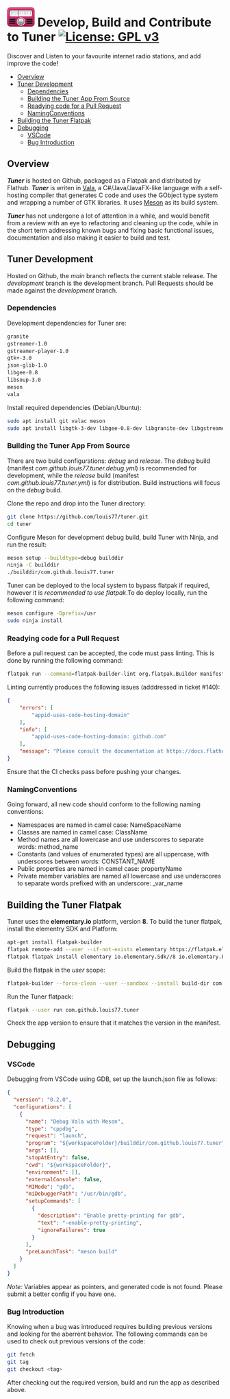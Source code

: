 # ![icon](docs/logo_01.png) Develop, Build and Contribute to Tuner [![License: GPL v3](https://img.shields.io/badge/License-GPL%20v3-blue.svg)](http://www.gnu.org/licenses/gpl-3.0) <!-- omit in toc -->


Discover and Listen to your favourite internet radio stations, and add improve the code!

- [Overview](#overview)
- [Tuner Development](#tuner-development)
  - [Dependencies](#dependencies)
  - [Building the Tuner App From Source](#building-the-tuner-app-from-source)
  - [Readying code for a Pull Request](#readying-code-for-a-pull-request)
  - [NamingConventions](#namingconventions)
- [Building the Tuner Flatpak](#building-the-tuner-flatpak)
- [Debugging](#debugging)
  - [VSCode](#vscode)
  - [Bug Introduction](#bug-introduction)


## Overview

**_Tuner_** is hosted on Github, packaged as a Flatpak and distributed by Flathub. **_Tuner_** is writen in [Vala](https://vala.dev/), a C#/Java/JavaFX-like language with a self-hosting compiler that generates C code and uses the GObject type system and wrapping a number of GTK libraries. It uses [Meson](https://mesonbuild.com/) as its build system.

**_Tuner_** has not undergone a lot of attention in a while, and would benefit from a review with an eye to refactoring and cleaning up the code, while in the short term addressing known bugs and fixing basic functional issues, documentation and also making it easier to build and test.

## Tuner Development
Hosted on Github, the _main_ branch reflects the current stable release. The _development_ branch is the development branch. Pull Requests should be made against the _development_ branch.

### Dependencies

Development dependencies for Tuner are:
```bash
granite
gstreamer-1.0
gstreamer-player-1.0
gtk+-3.0
json-glib-1.0
libgee-0.8
libsoup-3.0
meson
vala
```

Install required dependencies (Debian/Ubuntu):
```bash
sudo apt install git valac meson
sudo apt install libgtk-3-dev libgee-0.8-dev libgranite-dev libgstreamer1.0-dev libgstreamer-plugins-bad1.0-dev libsoup-3.0-dev libjson-glib-dev
```

### Building the Tuner App From Source
There are two build configurations: _debug_ and _release_. The _debug_ build (manifest _com.github.louis77.tuner.debug.yml_) is recommended for development, while the _release_ build (manifest _com.github.louis77.tuner.yml_) is for distribution. Build instructions will focus on the _debug_ build.


Clone the repo and drop into the Tuner directory:
```bash
git clone https://github.com/louis77/tuner.git
cd tuner
```

Configure Meson for development debug build, build Tuner with Ninja, and run the result:
```bash
meson setup --buildtype=debug builddir
ninja -C builddir
./builddir/com.github.louis77.tuner
```

Tuner can be deployed to the local system to bypass flatpak if required, however it is _recommended to use flatpak_.To do deploy locally, run the following command:
```bash
meson configure -Dprefix=/usr
sudo ninja install
```

### Readying code for a Pull Request
Before a pull request can be accepted, the code must pass linting. This is done by running the following command:
```bash
flatpak run --command=flatpak-builder-lint org.flatpak.Builder manifest com.github.louis77.tuner.yml
```

Linting currently produces the following issues (adddressed in ticket #140): 
```json
{
    "errors": [
        "appid-uses-code-hosting-domain"
    ],
    "info": [
        "appid-uses-code-hosting-domain: github.com"
    ],
    "message": "Please consult the documentation at https://docs.flathub.org/docs/for-app-authors/linter"
}
```
Ensure that the CI checks pass before pushing your changes.


### NamingConventions
Going forward, all new code should conform to the following naming conventions:
- Namespaces are named in camel case: NameSpaceName
- Classes are named in camel case: ClassName
- Method names are all lowercase and use underscores to separate words: method_name
- Constants (and values of enumerated types) are all uppercase, with underscores between words: CONSTANT_NAME 
- Public properties are named in camel case: propertyName
- Private member variables are named all lowercase and use underscores to separate words prefixed with an underscore: _var_name

<!---- Signals are named all lowercase and use underscores to separate words postfixed with \_sig: propertyName_sig -->


## Building the Tuner Flatpak
Tuner uses the __elementary.io__ platform, version __8__. To build the tuner flatpak, install the elementry SDK and Platform:
```bash
apt-get install flatpak-builder
flatpak remote-add --user --if-not-exists elementary https://flatpak.elementary.io/repo.flatpakrepo
flatpak flatpak install elementary io.elementary.Sdk//8 io.elementary.Platform//8
```

Build the flatpak in the _user_ scope:
```bash
flatpak-builder --force-clean --user --sandbox --install build-dir com.github.louis77.tuner.debug.yml
```

Run the Tuner flatpack:
```bash
flatpak --user run com.github.louis77.tuner
```
Check the app version to ensure that it matches the version in the manifest.

## Debugging 

### VSCode 
Debugging from VSCode using GDB, set up the launch.json file as follows:
```json
{
  "version": "0.2.0",
  "configurations": [    
    {
      "name": "Debug Vala with Meson",
      "type": "cppdbg",
      "request": "launch",
      "program": "${workspaceFolder}/builddir/com.github.louis77.tuner",
      "args": [],
      "stopAtEntry": false,
      "cwd": "${workspaceFolder}",
      "environment": [],
      "externalConsole": false,
      "MIMode": "gdb",
      "miDebuggerPath": "/usr/bin/gdb",
      "setupCommands": [
        {
          "description": "Enable pretty-printing for gdb",
          "text": "-enable-pretty-printing",
          "ignoreFailures": true
        }
      ],
      "preLaunchTask": "meson build"
    }
  ]
}
```
_Note:_ Variables appear as pointers, and generated code is not found. Please submit a better config if you have one.

### Bug Introduction
Knowing when a bug was introduced requires building previous versions and looking for the aberrent behavior. The following commands can be used to check out previous versions of the code:
```bash
git fetch
git tag
git checkout <tag>
```
After checking out the required version, build and run the app as described above.
